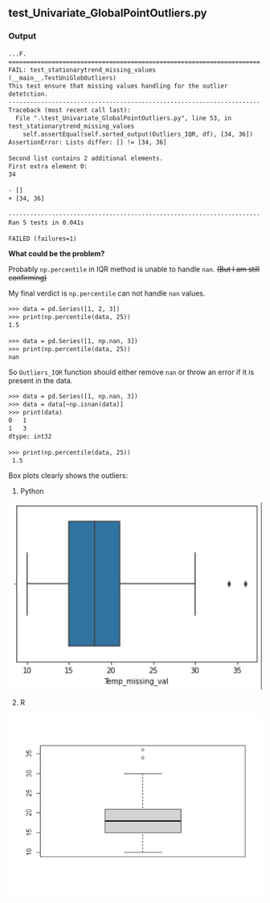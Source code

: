 ## test_Univariate_GlobalPointOutliers.py

### Output

```
...F.
======================================================================
FAIL: test_stationarytrend_missing_values (__main__.TestUniGlobOutliers)
This test ensure that missing values handling for the outlier detetction.
----------------------------------------------------------------------
Traceback (most recent call last):
  File ".\test_Univariate_GlobalPointOutliers.py", line 53, in test_stationarytrend_missing_values
    self.assertEqual(self.sorted_output(Outliers_IQR, df), [34, 36])
AssertionError: Lists differ: [] != [34, 36]

Second list contains 2 additional elements.
First extra element 0:
34

- []
+ [34, 36]

----------------------------------------------------------------------
Ran 5 tests in 0.041s

FAILED (failures=1)
```

**What could be the problem?**

Probably `np.percentile` in IQR method is unable to handle `nan`. ~~(But I am still confirming)~~

My final verdict is `np.percentile` can not handle `nan` values. 

```
>>> data = pd.Series([1, 2, 3])
>>> print(np.percentile(data, 25))
1.5

>>> data = pd.Series([1, np.nan, 3])
>>> print(np.percentile(data, 25))
nan
```

So `Outliers_IQR` function should either remove `nan` or throw an error if it is present in the data. 

```
>>> data = pd.Series([1, np.nan, 3])
>>> data = data[~np.isnan(data)]
>>> print(data)
0   1
1   3
dtype: int32

>>> print(np.percentile(data, 25))
 1.5
```

Box plots clearly shows the outliers:

1. Python
 
![python-boxplot](https://github.com/skad00sh/gsudmlab-mvtsdata_toolkit/blob/724345afb5857c28c52e25fb61f87e494403f709/mvtsdatatoolkit/outlier_detection/conflicts/Python%20boxplot%20stationarytrend_with_missingVal.jpg?raw=true)

2. R

![R-boxplot](https://github.com/skad00sh/gsudmlab-mvtsdata_toolkit/blob/724345afb5857c28c52e25fb61f87e494403f709/mvtsdatatoolkit/outlier_detection/conflicts/R%20boxplot%20stationarytrend_with_missingVal.jpeg?raw=true)
